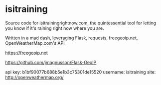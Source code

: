 # isitraining
Source code for isitrainingrightnow.com, the quintessential tool for letting you know if it's raining right now where you are.

Written in a mad dash, leveraging Flask, requests, freegeoip.net, OpenWeatherMap.com's API

https://freegeoip.net

https://github.com/jmagnusson/Flask-GeoIP

api key: b1bf90077b688b5e1b3c75301de15520
username: isitraining
site: http://openweathermap.org/
